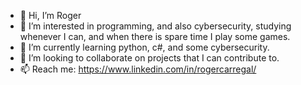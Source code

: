 - 👋 Hi, I’m Roger
- 👀 I’m interested in programming, and also cybersecurity, studying whenever I can, and when there is spare time I play some games.
- 🌱 I’m currently learning python, c#, and some cybersecurity.
- 💞️ I’m looking to collaborate on projects that I can contribute to.
- 📫 Reach me: https://www.linkedin.com/in/rogercarregal/ 

<!---
Alucardroger/Alucardroger is a ✨ special ✨ repository because its `README.md` (this file) appears on your GitHub profile.
You can click the Preview link to take a look at your changes.
--->
